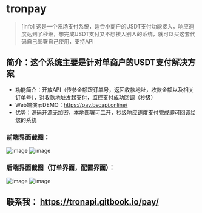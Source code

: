 # tronpay
>[info] 这是一个波场支付系统，适合小商户的USDT支付功能接入，响应速度达到了秒级，想完成USDT支付又不想接入别人的系统，就可以买这套代码自己部署自己使用，支持API

## 简介：这个系统主要是针对单商户的USDT支付解决方案
- 功能简介：开放API（传参金额跟订单号，返回收款地址，收款金额以及相关订单号），对收款地址发起支付，监控支付成功回调（秒级）
- Web端演示DEMO：https://pay.bscapi.online/
- 优势：源码开源无加密，本地部署可二开，秒级响应速度支付完成即可回调给您的系统

### 前端界面截图：

![image](https://user-images.githubusercontent.com/112630869/192176398-2afe6074-9f79-43cc-a157-006f031066cc.png)
![image](https://user-images.githubusercontent.com/112630869/192176405-3c006307-3487-4041-afea-4cb6191df938.png)

### 后端界面截图（订单界面，配置界面）：
![image](https://user-images.githubusercontent.com/112630869/192176415-532b19bf-5f49-4e22-96da-4db1f55c5406.png)
![image](https://user-images.githubusercontent.com/112630869/192176425-3b14cef3-721e-43f4-b74d-b9b61ee19e5b.png)


## 联系我： https://tronapi.gitbook.io/pay/
